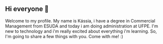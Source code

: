 <!---
### 👋 Hi, I’m @kacautz. I have a degree in commercial management from ESUDA and today i am doing administration at UFPE.  I'm new to technology and i'm really excited about everything i'm learning.
- 👀 I’m interested in learn as much as possible, especially what is aimed at the Front-end.
- 📫 Meet me at LinkedIn: https://www.linkedin.com/in/kassiataissa001/ 

<!---
kacautz/kacautz is a ✨ special ✨ repository because its `README.md` (this file) appears on your GitHub profile.
You can click the Preview link to take a look at your changes.
--->


## Hi everyone 👋
Welcome to my profile. My name is Kássia, i have a degree in Commercial Management from ESUDA and today i am doing administration at UFPE. I'm new to technology and i'm really excited about everything i'm learning. So, I'm going to share a few things with you. Come with me! :)


